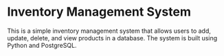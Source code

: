 # Inventory Management System

This is a simple inventory management system that allows users to add, update, delete, and view products in a database. The system is built using Python and PostgreSQL.
